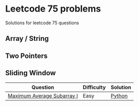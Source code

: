 # Leetcode 75 problems
Solutions for leetcode 75 questions

## Array / String

## Two Pointers

## Sliding Window
| Question | Difficulty | Solution |
| -------- | ---------- | -------- |
| [ Maximum Average Subarray I](https://leetcode.com/problems/maximum-average-subarray-I/description/) | Easy | [Python](./python/643-maximum-average-subarray-I.py) |
